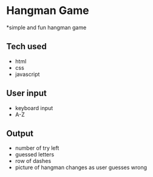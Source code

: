 # Hangman Game

*simple and fun hangman game

## Tech used
* html
* css
* javascript

## User input
* keyboard input
* A-Z

## Output 
* number of try left
* guessed letters
* row of dashes
* picture of hangman changes as user guesses wrong
